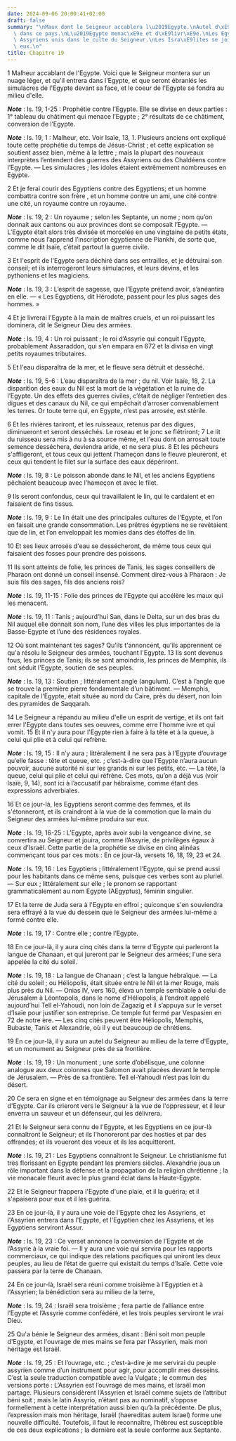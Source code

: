 ```yaml
---
date: 2024-09-06 20:00:41+02:00
draft: false
summary: "\nMaux dont le Seigneur accablera l\u2019Egypte.\nAutel d\xE9di\xE9 au Seigneur\
  \ dans ce pays.\nL\u2019Egypte menac\xE9e et d\xE9livr\xE9e.\nLes Egyptiens et les\
  \ Assyriens unis dans le culte du Seigneur.\nLes Isra\xE9lites se joignent \xE0\
  \ eux.\n"
title: Chapitre 19
---
```





1 Malheur accablant de l'Egypte. Voici que le Seigneur montera sur un nuage léger, et qu'il entrera dans l'Egypte, et que seront ébranlés les simulacres de l'Egypte devant sa face, et le coeur de l'Egypte se fondra au milieu d'elle.

***Note*** :  Is. 19, 1-25 : Prophétie contre l’Egypte. Elle se divise en deux parties : 1° tableau du châtiment qui menace l’Egypte ; 2° résultats de ce châtiment, conversion de l’Egypte.

***Note*** :  Is. 19, 1 : Malheur, etc. Voir Isaïe, 13, 1. Plusieurs anciens ont expliqué toute cette prophétie du temps de Jésus-Christ ; et cette explication se soutient assez bien, même à la lettre ; mais la plupart des nouveaux interprètes l’entendent des guerres des Assyriens ou des Chaldéens contre l’Egypte. ― Les simulacres ; les idoles étaient extrêmement nombreuses en Egypte.


2 Et je ferai courir des Egyptiens contre des Egyptiens; et un homme combattra contre son frère , et un homme contre un ami, une cité contre une cité, un royaume contre un royaume.

***Note*** :  Is. 19, 2 : Un royaume ; selon les Septante, un nome ; nom qu’on donnait aux cantons ou aux provinces dont se composait l’Egypte. ― L’Egypte était alors très divisée et morcelée en une vingtaine de petits états, comme nous l’apprend l’inscription égyptienne de Piankhi, de sorte que, comme le dit Isaïe, c’était partout la guerre civile.

3 Et l'esprit de l'Egypte sera déchiré dans ses entrailles, et je détruirai son conseil; et ils interrogeront leurs simulacres, et leurs devins, et les pythoniens et les magiciens.

***Note*** :  Is. 19, 3 : L’esprit de sagesse, que l’Egypte prétend avoir, s’anéantira en elle. ― « Les Egyptiens, dit Hérodote, passent pour les plus sages des hommes. »

4 Et je livrerai l'Egypte à la main de maîtres cruels, et un roi puissant les dominera, dit le Seigneur Dieu des armées.

***Note*** :  Is. 19, 4 : Un roi puissant ; le roi d’Assyrie qui conquit l’Egypte, probablement Assaraddon, qui s’en empara en 672 et la divisa en vingt petits royaumes tributaires.


5 Et l'eau disparaîtra de la mer, et le fleuve sera détruit et desséché.

***Note*** :  Is. 19, 5-6 : L’eau disparaîtra de la mer ; du nil. Voir Isaïe, 18, 2. La disparition des eaux du Nil est la mort de la végétation et la ruine de l’Egypte. Un des effets des guerres civiles, c’était de négliger l’entretien des digues et des canaux du Nil, ce qui empêchait d’arroser convenablement les terres. Or toute terre qui, en Egypte, n’est pas arrosée, est stérile.

6 Et les rivières tariront, et les ruisseaux, retenus par des digues, diminueront et seront desséchés. Le roseau et le jonc se flétriront; 7 Le lit du ruisseau sera mis à nu à sa source même, et l'eau dont on arrosait toute semence desséchera, deviendra aride, et ne sera plus. 8 Et les pêcheurs s'affligeront, et tous ceux qui jettent l'hameçon dans le fleuve pleureront, et ceux qui tendent le filet sur la surface des eaux dépériront.

***Note*** :  Is. 19, 8 : Le poisson abonde dans le Nil, et les anciens Egyptiens pêchaient beaucoup avec l’hameçon et avec le filet.

9 Ils seront confondus, ceux qui travaillaient le lin, qui le cardaient et en faisaient de fins tissus.

***Note*** :  Is. 19, 9 : Le lin était une des principales cultures de l’Egypte, et l’on en faisait une grande consommation. Les prêtres égyptiens ne se revêtaient que de lin, et l’on enveloppait les momies dans des étoffes de lin.

10 Et ses lieux arrosés d'eau se dessécheront, de même tous ceux qui faisaient des fosses pour prendre des poissons.


11 Ils sont atteints de folie, les princes de Tanis, les sages conseillers de Pharaon ont donné un conseil insensé. Comment direz-vous à Pharaon : Je suis fils des sages, fils des anciens rois?

***Note*** :  Is. 19, 11-15 : Folie des princes de l’Egypte qui accélère les maux qui les menacent.

***Note*** :  Is. 19, 11 : Tanis ; aujourd’hui San, dans le Delta, sur un des bras du Nil auquel elle donnait son nom, l’une des villes les plus importantes de la Basse-Egypte et l’une des résidences royales.

12 Où sont maintenant tes sages? Qu'ils t'annoncent, qu'ils apprennent ce qu'a résolu le Seigneur des armées, touchant l'Egypte. 13 Ils sont devenus fous, les princes de Tanis; ils se sont amoindris, les princes de Memphis, ils ont séduit l'Egypte, soutien de ses peuples.

***Note*** :  Is. 19, 13 : Soutien ; littéralement angle (angulum). C’est à l’angle que se trouve la première pierre fondamentale d’un bâtiment. ― Memphis, capitale de l’Egypte, était située au nord du Caire, près du désert, non loin des pyramides de Saqqarah.

14 Le Seigneur a répandu au milieu d'elle un esprit de vertige, et ils ont fait errer l'Egypte dans toutes ses oeuvres, comme erre l'homme ivre et qui vomit. 15 Et il n'y aura pour l'Egypte rien à faire à la tête et à la queue, à celui qui plie et à celui qui refrène.

***Note*** :  Is. 19, 15 : Il n’y aura ; littéralement il ne sera pas à l’Egypte d’ouvrage qu’elle fasse : tête et queue, etc. ; c’est-à-dire que l’Egypte n’aura aucun pouvoir, aucune autorité ni sur les grands ni sur les petits, etc. ― La tête, la queue, celui qui plie et celui qui réfrène. Ces mots, qu’on a déjà vus (voir Isaïe, 9, 14), sont ici à l’accusatif par hébraïsme, comme étant des expressions adverbiales.


16 Et ce jour-là, les Egyptiens seront comme des femmes, et ils s'étonneront, et ils craindront à la vue de la commotion que la main du Seigneur des armées lui-même produira sur eux.

***Note*** :  Is. 19, 16-25 : L’Egypte, après avoir subi la vengeance divine, se convertira au Seigneur et jouira, comme l’Assyrie, de privilèges égaux à ceux d’Israël. Cette partie de la prophétie se divise en cinq alinéas commençant tous par ces mots : En ce jour-là, versets 16, 18, 19, 23 et 24.

***Note*** :  Is. 19, 16 : Les Egyptiens ; littéralement l’Egypte, qui se prend aussi pour les habitants dans ce même sens, puisque ces verbes sont au pluriel. ― Sur eux ; littéralement sur elle ; le pronom se rapportant grammaticalement au nom Egypte (AEgyptus), féminin singulier.

17 Et la terre de Juda sera à l'Egypte en effroi ; quiconque s'en souviendra sera effrayé à la vue du dessein que le Seigneur des armées lui-même a formé contre elle.

***Note*** :  Is. 19, 17 : Contre elle ; contre l’Egypte.


18 En ce jour-là, il y aura cinq cités dans la terre d'Egypte qui parleront la langue de Chanaan, et qui jureront par le Seigneur des armées; l'une sera appelée la cité du soleil.

***Note*** :  Is. 19, 18 : La langue de Chanaan ; c’est la langue hébraïque. ― La cité du soleil ; ou Héliopolis, était située entre le Nil et la mer Rouge, mais plus près du Nil. ― Onias IV, vers 160, éleva un temple semblable à celui de Jérusalem à Léontopolis, dans le nome d’Héliopolis, à l’endroit appelé aujourd’hui Tell el-Yahoudi, non loin de Zagazig et il s’appuya sur le verset d’Isaïe pour justifier son entreprise. Ce temple fut fermé par Vespasien en 72 de notre ère. ― Les cinq cités peuvent être Héliopolis, Memphis, Bubaste, Tanis et Alexandrie, où il y eut beaucoup de chrétiens.


19 En ce jour-là, il y aura un autel du Seigneur au milieu de la terre d'Egypte, et un monument au Seigneur près de sa frontière.

***Note*** :  Is. 19, 19 : Un monument ; une sorte d’obélisque, une colonne analogue aux deux colonnes que Salomon avait placées devant le temple de Jérusalem. ― Près de sa frontière. Tell el-Yahoudi n’est pas loin du désert.

20 Ce sera en signe et en témoignage au Seigneur des armées dans la terre d'Egypte. Car ils crieront vers le Seigneur à la vue de l'oppresseur, et il leur enverra un sauveur et un défenseur, qui les délivrera.


21 Et le Seigneur sera connu de l'Egypte, et les Egyptiens en ce jour-là connaîtront le Seigneur; et ils l'honoreront par des hosties et par des offrandes; et ils voueront des voeux et ils les acquitteront.

***Note*** :  Is. 19, 21 : Les Egyptiens connaîtront le Seigneur. Le christianisme fut très florissant en Egypte pendant les premiers siècles. Alexandrie joua un rôle important dans la défense et la propagation de la religion chrétienne ; la vie monacale fleurit avec le plus grand éclat dans la Haute-Egypte.

22 Et le Seigneur frappera l'Egypte d'une plaie, et il la guérira; et il s'apaisera pour eux et il les guérira.


23 En ce jour-là, il y aura une voie de l'Egypte chez les Assyriens, et l'Assyrien entrera dans l'Egypte, et l'Egyptien chez les Assyriens, et les Egyptiens serviront Assur.

***Note*** :  Is. 19, 23 : Ce verset annonce la conversion de l’Egypte et de l’Assyrie à la vraie foi. ― Il y aura une voie qui servira pour les rapports commerciaux, ce qui indique des relations pacifiques qui uniront les deux peuples, au lieu de l’état de guerre qui existait du temps d’Isaïe. Cette voie passera par la terre de Chanaan.


24 En ce jour-là, Israël sera réuni comme troisième à l'Egyptien et à l'Assyrien; la bénédiction sera au milieu de la terre,

***Note*** :  Is. 19, 24 : Israël sera troisième ; fera partie de l’alliance entre l’Egypte et l’Assyrie comme confédéré, et les trois peuples serviront le vrai Dieu.

25 Qu'a bénie le Seigneur des armées, disant : Béni soit mon peuple d'Egypte, et l'ouvrage de mes mains se fera par l'Assyrien, mais mon héritage est Israël.

***Note*** :  Is. 19, 25 : Et l’ouvrage, etc. ; c’est-à-dire je me servirai du peuple assyrien comme d’un instrument pour agir, pour accomplir mes desseins. C’est la seule traduction compatible avec la Vulgate ; le commun des versions porte : L’Assyrien est l’ouvrage de mes mains, et Israël mon partage. Plusieurs considèrent l’Assyrien et Israël comme sujets de l’attribut béni soit ; mais le latin Assyrio, n’étant pas au nominatif, s’oppose formellement à cette interprétation aussi bien qu’à la précédente. De plus, l’expression mais mon héritage, Israël (haereditas autem Israel) forme une nouvelle difficulté. Toutefois, il faut le reconnaître, l’hébreu est susceptible de ces deux explications ; la dernière est la seule conforme aux Septante.

